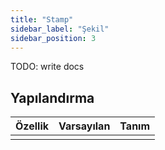 ```yaml
---
title: "Stamp"
sidebar_label: "Şekil"
sidebar_position: 3
---
```


TODO: write docs

## Yapılandırma

| Özellik | Varsayılan | Tanım |
| -------:|:----------:|:----- |
|         |            |       |

